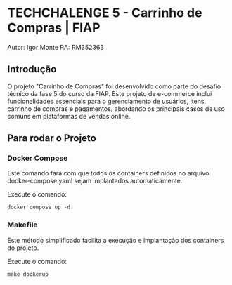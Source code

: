 
# TECHCHALENGE 5 - Carrinho de Compras | FIAP
Autor: Igor Monte
RA: RM352363

## Introdução
O projeto "Carrinho de Compras" foi desenvolvido como parte do desafio técnico da fase 5 do curso da FIAP. Este projeto de e-commerce inclui funcionalidades essenciais para o gerenciamento de usuários, itens, carrinho de compras e pagamentos, abordando os principais casos de uso comuns em plataformas de vendas online.

## Para rodar o Projeto

### Docker Compose
Este comando fará com que todos os containers definidos no arquivo docker-compose.yaml sejam implantados automaticamente.

Execute o comando:

```
docker compose up -d

``` 

### Makefile
Este método simplificado facilita a execução e implantação dos containers do projeto.

Execute o comando:

```
make dockerup

```